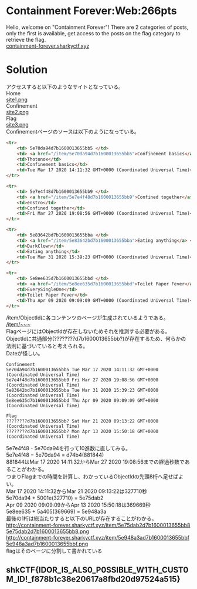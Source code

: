 # Containment Forever:Web:266pts
Hello, welcome on "Containment Forever"! There are 2 categories of posts, only the first is available, get access to the posts on the flag category to retrieve the flag.  
[containment-forever.sharkyctf.xyz](http://containment-forever.sharkyctf.xyz)  

# Solution
アクセスすると以下のようなサイトとなっている。  
Home  
[site1.png](site/site1.png)  
Confinement  
[site2.png](site/site2.png)  
Flag  
[site3.png](site/site3.png)  
Confinementページのソースは以下のようになっている。  
```html
<tr>
    <td> 5e70da94d7b1600013655bb5 </td>
    <td> <a href="/item/5e70da94d7b1600013655bb5">Confinement basics</a> </td>
    <td>Thotonox</td>
    <td>Confinement basics</td>
    <td>Tue Mar 17 2020 14:11:32 GMT+0000 (Coordinated Universal Time)</td>
</tr>

<tr>
    <td> 5e7e4f48d7b1600013655bb9 </td>
    <td> <a href="/item/5e7e4f48d7b1600013655bb9">Confined together</a> </td>
    <td>enstro</td>
    <td>Confined together</td>
    <td>Fri Mar 27 2020 19:08:56 GMT+0000 (Coordinated Universal Time)</td>
</tr>

<tr>
    <td> 5e83642bd7b1600013655bba </td>
    <td> <a href="/item/5e83642bd7b1600013655bba">Eating anything</a> </td>
    <td>DarkClown</td>
    <td>Eating anything</td>
    <td>Tue Mar 31 2020 15:39:23 GMT+0000 (Coordinated Universal Time)</td>
</tr>

<tr>
    <td> 5e8ee635d7b1600013655bbd </td>
    <td> <a href="/item/5e8ee635d7b1600013655bbd">Toilet Paper Fever</a> </td>
    <td>EverySingleOne</td>
    <td>Toilet Paper Fever</td>
    <td>Thu Apr 09 2020 09:09:09 GMT+0000 (Coordinated Universal Time)</td>
</tr>
```
/item/ObjectIdに各コンテンツのページが生成されているようである。  
[/item/~~~](site/item)  
FlagページにはObjectIdが存在しないためそれを推測する必要がある。  
ObjectIdに共通部分(????????d7b1600013655bb?)が存在するため、何らかの法則に基づいていると考えられる。  
Dateが怪しい。  
```text
Confinement
5e70da94d7b1600013655bb5 Tue Mar 17 2020 14:11:32 GMT+0000 (Coordinated Universal Time)
5e7e4f48d7b1600013655bb9 Fri Mar 27 2020 19:08:56 GMT+0000 (Coordinated Universal Time)
5e83642bd7b1600013655bba Tue Mar 31 2020 15:39:23 GMT+0000 (Coordinated Universal Time)
5e8ee635d7b1600013655bbd Thu Apr 09 2020 09:09:09 GMT+0000 (Coordinated Universal Time)

Flag
????????d7b1600013655bb? Sat Mar 21 2020 09:13:22 GMT+0000 (Coordinated Universal Time)
????????d7b1600013655bb? Mon Apr 13 2020 15:50:18 GMT+0000 (Coordinated Universal Time)
```
5e7e4f48 - 5e70da94を行って10進数に直してみる。  
5e7e4f48 − 5e70da94 = d74b4(881844)  
881844はMar 17 2020 14:11:32からMar 27 2020 19:08:56までの経過秒数であることがわかる。  
つまりFlagまでの時間を計算し、わかっているObjectIdの先頭8桁へ足せばよい。  
Mar 17 2020 14:11:32からMar 21 2020 09:13:22は327710秒  
5e70da94 + 5001e(327710) = 5e75dab2  
Apr 09 2020 09:09:09からApr 13 2020 15:50:18は369669秒  
5e8ee635 + 5a405(369669) = 5e948a3a  
最後の1桁は総当たりすると以下のURLが存在することがわかる。  
http://containment-forever.sharkyctf.xyz/item/5e75dab2d7b1600013655bb8  
[5e75dab2d7b1600013655bb8.png](5e75dab2d7b1600013655bb8.png)  
http://containment-forever.sharkyctf.xyz/item/5e948a3ad7b1600013655bbf  
[5e948a3ad7b1600013655bbf.png](5e948a3ad7b1600013655bbf.png)  
flagはそのページに分割して書かれている  

## shkCTF{IDOR_IS_ALS0_P0SSIBLE_W1TH_CUST0M_ID!_f878b1c38e20617a8fbd20d97524a515}
